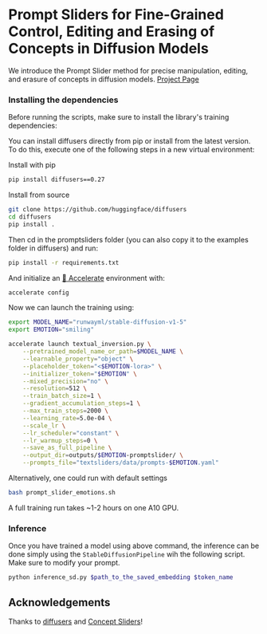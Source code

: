 # Prompt Sliders for Fine-Grained Control, Editing and Erasing of Concepts in Diffusion Models
We introduce the Prompt Slider method for precise manipulation, editing, and erasure of concepts in diffusion models. [Project Page](https://deepaksridhar.github.io/promptsliders.github.io/)


### Installing the dependencies

Before running the scripts, make sure to install the library's training dependencies:

You can install diffusers directly from pip or install from the latest version. To do this, execute one of the following steps in a new virtual environment:

Install with pip
```bash
pip install diffusers==0.27
```

Install from source
```bash
git clone https://github.com/huggingface/diffusers
cd diffusers
pip install .
```

Then cd in the promptsliders folder (you can also copy it to the examples folder in diffusers) and run:
```bash
pip install -r requirements.txt
```

And initialize an [🤗 Accelerate](https://github.com/huggingface/accelerate/) environment with:

```bash
accelerate config
```

Now we can launch the training using:

```bash
export MODEL_NAME="runwayml/stable-diffusion-v1-5"
export EMOTION="smiling"

accelerate launch textual_inversion.py \
    --pretrained_model_name_or_path=$MODEL_NAME \
    --learnable_property="object" \
    --placeholder_token="<$EMOTION-lora>" \
    --initializer_token="$EMOTION" \
    --mixed_precision="no" \
    --resolution=512 \
    --train_batch_size=1 \
    --gradient_accumulation_steps=1 \
    --max_train_steps=2000 \
    --learning_rate=5.0e-04 \
    --scale_lr \
    --lr_scheduler="constant" \
    --lr_warmup_steps=0 \
    --save_as_full_pipeline \
    --output_dir=outputs/$EMOTION-promptslider/ \
    --prompts_file="textsliders/data/prompts-$EMOTION.yaml"
```

Alternatively, one could run with default settings

```bash
bash prompt_slider_emotions.sh
```

A full training run takes ~1-2 hours on one A10 GPU.

### Inference

Once you have trained a model using above command, the inference can be done simply using the `StableDiffusionPipeline` wih the following script. Make sure to modify your prompt.

```bash
python inference_sd.py $path_to_the_saved_embedding $token_name
```
## Acknowledgements

Thanks to [diffusers](https://github.com/huggingface/diffusers) and [Concept Sliders](https://github.com/rohitgandikota/sliders)!
